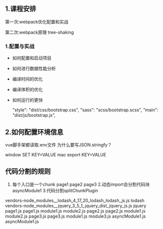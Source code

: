 ## 1.课程安排

第一次:webpack优化配置和实战
 
第二次:webpack原理 tree-shaking 
 

### 1.配置与实战
- 如何配置和启动项目
- 如何进行数据性能分析
- 编译时间的优化
- 编译体积的优化
- 如何运行的更快


  "style": "dist/css/bootstrap.css",
  "sass": "scss/bootstrap.scss",
  "main": "dist/js/bootstrap.js",


## 2.如何配置环境信息

  vue脚手架都读取.env文件
为什么要写JSON.stringfy？


window SET KEY=VALUE
mac   export KEY=VALUE


## 代码分割的规则
1. 每个入口是一个chunk
   page1
   page2
   page3
2.动态import会分割代码块
   asyncModule1
3.代码分割splitChunkPlugin

vendors-node_modules__lodash_4_17_20_lodash_lodash_js.js lodash
vendors-node_modules__jquery_3_5_1_jquery_dist_jquery_js.js jquery
page1.js page1.js module1.js module2.js
page2.js page2.js module1.js module2.js
page3.js page3.js module1.js module3.js
asyncModule1.js asyncModule1.js